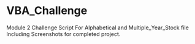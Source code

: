 # VBA_Challenge
Module 2 Challenge
Script For Alphabetical and Multiple_Year_Stock file
Including Screenshots for completed project.
